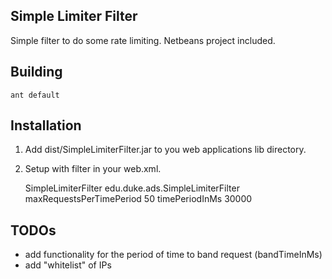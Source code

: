 ## Simple Limiter Filter

Simple filter to do some rate limiting.  Netbeans project included.

## Building

    ant default

## Installation

1. Add dist/SimpleLimiterFilter.jar to you web applications lib directory.

2. Setup with filter in your web.xml.

    <filter>
      <filter-name>SimpleLimiterFilter</filter-name>
      <filter-class>edu.duke.ads.SimpleLimiterFilter</filter-class>
      <init-param>
        <param-name>maxRequestsPerTimePeriod</param-name>
        <param-value>50</param-value>   <!-- limit to 50 request over timePeriodInMs -->
      </init-param>
      <init-param>
        <param-name>timePeriodInMs</param-name>
        <param-value>30000</param-value> <!-- over 30 seconds -->
      </init-param>
    </filter>

## TODOs

* add functionality for the period of time to band request (bandTimeInMs)
* add "whitelist" of IPs
